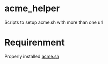 # acme_helper
Scripts to setup acme.sh with more than one url

# Requirenment
Properly installed [acme.sh](https://github.com/acmesh-official/acme.sh)
